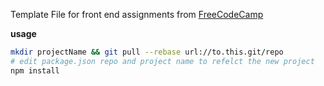 Template File for front end assignments from [FreeCodeCamp](https://www.freecodecamp.com) 

**usage**
```bash 
mkdir projectName && git pull --rebase url://to.this.git/repo
# edit package.json repo and project name to refelct the new project
npm install
```
